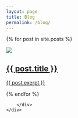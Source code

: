```yaml
---
layout: page
title: Blog
permalink: /blog/
---
```


<div class="container reveal load-hidden up h-100 blogList">
    <div class="row h-100">
        <div class="col-lg-8 mx-auto">

{% for post in site.posts %}

  <div class="post">
  <a href="{{ post.url }}">
    <img src="{{ post.hero }}">
     <h2 class="mt-5 mb-2"> {{ post.title }} </h2>
      <p>{{ post.exerpt }}</p>
      </a>
    </div>
  {% endfor %}

        </div>
    </div>

</div>

